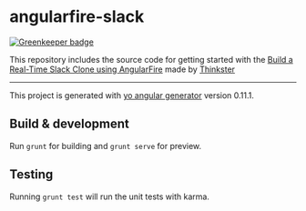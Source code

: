 # angularfire-slack

[![Greenkeeper badge](https://badges.greenkeeper.io/BigGillyStyle/angularfire-slack.svg)](https://greenkeeper.io/)

This repository includes the source code for getting started with the [Build a Real-Time Slack Clone using AngularFire](https://thinkster.io/tutorials/angularfire-realtime-slack-clone)
made by [Thinkster](https://thinkster.io)

***

This project is generated with [yo angular generator](https://github.com/yeoman/generator-angular)
version 0.11.1.

## Build & development

Run `grunt` for building and `grunt serve` for preview.

## Testing

Running `grunt test` will run the unit tests with karma.
